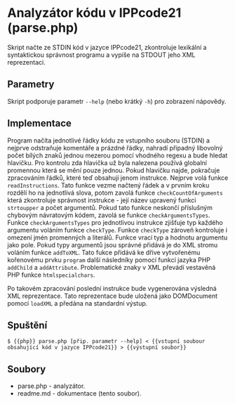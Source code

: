 # Analyzátor kódu v IPPcode21 (parse.php)
Skript načte ze STDIN kód v jazyce IPPcode21, zkontroluje lexikální a syntaktickou správnost programu a vypíše na STDOUT jeho XML reprezentaci.
## Parametry
Skript podporuje parametr ``--help`` (nebo krátký ``-h``) pro zobrazení nápovědy.

## Implementace
Program načíta jednotlivé řádky kódu ze vstupního souboru (STDIN) a nejprve odstraňuje komentáře a prázdné řádky, nahradí připadný libovolný počet bílých znaků jednou mezerou pomocí vhodného regexu a bude hledat hlavičku. Pro kontrolu zda hlavička už byla nalezena používá globalní promennou která se mění pouze jednou. Pokud hlavičku najde, pokračuje zpracováním řádků, které teď obsahují jenom instrukce.
Nejprve volá funkce ``readInstructions``. Tato funkce vezme načtený řádek a v prvním kroku rozdělí ho na jednotlivá slova, potom zavolá funkce ``checkCountOfArguments`` která zkontroluje správnost instrukce - její název upravený funkci ``strtoupper`` a počet argumentů. Pokud tato funkce neskončí příslušným chybovým návratovým kódem, zavolá se funkce ``checkArgumentsTypes``.
Funkce ``checkArgumentsTypes`` pro jednotlivou instrukce zjišťuje typ každého argumentu voláním funkce ``checkType``. Funkce ``checkType`` zároveň kontroluje i omezení jmén promenných a literálů. Funkce vrací typ a hodnotu argumentu jako pole. 
Pokud typy argumentů jsou správné přidává je do XML stromu voláním funkce ``addToXML``. Tato fukce přidává ke dřive vytvořenému kořenovému prvku ``program`` další následníky  pomocí funkcí jazyka PHP ``addChild`` a ``addAttribute``. Problematické znaky v XML převádí vestavěná PHP funkce ``htmlspecialchars``.

Po takovém zpracování poslední instrukce bude vygenerována výsledná XML reprezentace. Tato reprezentace bude uložená jako DOMDocument pomocí ``loadXML`` a předána na standardní výstup.

## Spuštění
``$ {{php}} parse.php [přip. parametr --help] < {{vstupní soubour obsahující kód v jazyce IPPcode21}} > {{výstupní soubor}}``
## Soubory
* parse.php - analyzátor.
* readme.md - dokumentace (tento soubor).

